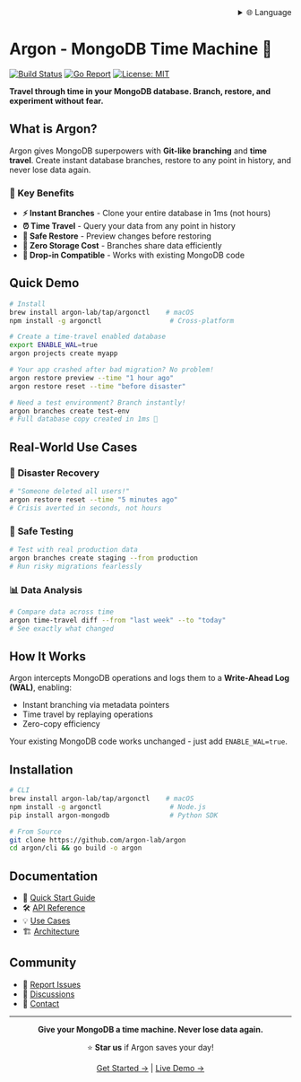 <div align="right">
  <details>
    <summary >🌐 Language</summary>
    <div>
      <div align="center">
        <a href="https://openaitx.github.io/view.html?user=argon-lab&project=argon&lang=en">English</a>
        | <a href="https://openaitx.github.io/view.html?user=argon-lab&project=argon&lang=zh-CN">简体中文</a>
        | <a href="https://openaitx.github.io/view.html?user=argon-lab&project=argon&lang=zh-TW">繁體中文</a>
        | <a href="https://openaitx.github.io/view.html?user=argon-lab&project=argon&lang=ja">日本語</a>
        | <a href="https://openaitx.github.io/view.html?user=argon-lab&project=argon&lang=ko">한국어</a>
        | <a href="https://openaitx.github.io/view.html?user=argon-lab&project=argon&lang=hi">हिन्दी</a>
        | <a href="https://openaitx.github.io/view.html?user=argon-lab&project=argon&lang=th">ไทย</a>
        | <a href="https://openaitx.github.io/view.html?user=argon-lab&project=argon&lang=fr">Français</a>
        | <a href="https://openaitx.github.io/view.html?user=argon-lab&project=argon&lang=de">Deutsch</a>
        | <a href="https://openaitx.github.io/view.html?user=argon-lab&project=argon&lang=es">Español</a>
        | <a href="https://openaitx.github.io/view.html?user=argon-lab&project=argon&lang=it">Italiano</a>
        | <a href="https://openaitx.github.io/view.html?user=argon-lab&project=argon&lang=ru">Русский</a>
        | <a href="https://openaitx.github.io/view.html?user=argon-lab&project=argon&lang=pt">Português</a>
        | <a href="https://openaitx.github.io/view.html?user=argon-lab&project=argon&lang=nl">Nederlands</a>
        | <a href="https://openaitx.github.io/view.html?user=argon-lab&project=argon&lang=pl">Polski</a>
        | <a href="https://openaitx.github.io/view.html?user=argon-lab&project=argon&lang=ar">العربية</a>
        | <a href="https://openaitx.github.io/view.html?user=argon-lab&project=argon&lang=fa">فارسی</a>
        | <a href="https://openaitx.github.io/view.html?user=argon-lab&project=argon&lang=tr">Türkçe</a>
        | <a href="https://openaitx.github.io/view.html?user=argon-lab&project=argon&lang=vi">Tiếng Việt</a>
        | <a href="https://openaitx.github.io/view.html?user=argon-lab&project=argon&lang=id">Bahasa Indonesia</a>
      </div>
    </div>
  </details>
</div>

# Argon - MongoDB Time Machine 🚀

[![Build Status](https://github.com/argon-lab/argon/actions/workflows/ci.yml/badge.svg)](https://github.com/argon-lab/argon/actions/workflows/ci.yml)
[![Go Report](https://goreportcard.com/badge/github.com/argon-lab/argon)](https://goreportcard.com/report/github.com/argon-lab/argon)
[![License: MIT](https://img.shields.io/badge/License-MIT-yellow.svg)](https://opensource.org/licenses/MIT)

**Travel through time in your MongoDB database. Branch, restore, and experiment without fear.**

## What is Argon?

Argon gives MongoDB superpowers with **Git-like branching** and **time travel**. Create instant database branches, restore to any point in history, and never lose data again.

### 🎯 Key Benefits

- **⚡ Instant Branches** - Clone your entire database in 1ms (not hours)
- **⏰ Time Travel** - Query your data from any point in history
- **🔄 Safe Restore** - Preview changes before restoring
- **💾 Zero Storage Cost** - Branches share data efficiently
- **🔌 Drop-in Compatible** - Works with existing MongoDB code

## Quick Demo

```bash
# Install
brew install argon-lab/tap/argonctl    # macOS
npm install -g argonctl                 # Cross-platform

# Create a time-travel enabled database
export ENABLE_WAL=true
argon projects create myapp

# Your app crashed after bad migration? No problem!
argon restore preview --time "1 hour ago"
argon restore reset --time "before disaster"

# Need a test environment? Branch instantly!
argon branches create test-env
# Full database copy created in 1ms 🚀
```

## Real-World Use Cases

### 🚨 **Disaster Recovery**
```bash
# "Someone deleted all users!"
argon restore reset --time "5 minutes ago"
# Crisis averted in seconds, not hours
```

### 🧪 **Safe Testing**
```bash
# Test with real production data
argon branches create staging --from production
# Run risky migrations fearlessly
```

### 📊 **Data Analysis**
```bash
# Compare data across time
argon time-travel diff --from "last week" --to "today"
# See exactly what changed
```

## How It Works

Argon intercepts MongoDB operations and logs them to a **Write-Ahead Log (WAL)**, enabling:
- Instant branching via metadata pointers
- Time travel by replaying operations
- Zero-copy efficiency

Your existing MongoDB code works unchanged - just add `ENABLE_WAL=true`.

## Installation

```bash
# CLI
brew install argon-lab/tap/argonctl    # macOS
npm install -g argonctl                 # Node.js
pip install argon-mongodb               # Python SDK

# From Source
git clone https://github.com/argon-lab/argon
cd argon/cli && go build -o argon
```

## Documentation

- 📖 [Quick Start Guide](./docs/QUICK_START.md)
- 🛠️ [API Reference](./docs/API_REFERENCE.md)
- 💡 [Use Cases](./docs/USE_CASES.md)
- 🏗️ [Architecture](./docs/ARCHITECTURE.md)

## Community

- 🐛 [Report Issues](https://github.com/argon-lab/argon/issues)
- 💬 [Discussions](https://github.com/argon-lab/argon/discussions)
- 📧 [Contact](https://www.argonlabs.tech)

---

<div align="center">

**Give your MongoDB a time machine. Never lose data again.**

⭐ **Star us** if Argon saves your day!

[Get Started →](docs/QUICK_START.md) | [Live Demo →](https://console.argonlabs.tech)

</div>